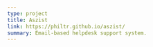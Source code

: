 ```yaml
---
type: project
title: Aszist
link: https://philtr.github.io/aszist/
summary: Email-based helpdesk support system.
---
```


